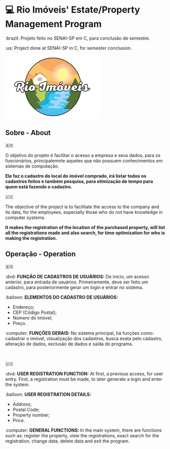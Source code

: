 # :computer: Rio Imóveis' Estate/Property Management Program
<p>:brazil: Projeto feito no SENAI-SP em C, para conclusão de semestre.</p>
<p>:us: Project done at SENAI-SP in C, for semester conclusion.</p>

<img width="300" height="200" src="docs/rio_imoveis_logo.png">

## Sobre - About
:brazil:
<p>O objetivo do projeto é facilitar o acesso a empresa e seus dados, para os funcionários, principalemnte aqueles que não possuem conhecimentos em sistemas de computação.</p>
<p><b>Ele faz o cadastro do local do imóvel comprado, irá listar todos os cadastros feitos e também pesquisa, para otimização de tempo para quem está fazendo o cadastro.</b></p>

:us:
<p>The objective of the project is to facilitate the access to the company and its data, for the employees, especially those who do not have knowledge in computer systems.</p>
<p><b>It makes the registration of the location of the purchased property, will list all the registrations made and also search, for time optimization for who is making the registration.</b></p>

## Operação - Operation
:brazil:
<p>:dvd: <b>FUNÇÃO DE CADASTROS DE USUÁRIOS:</b> De inicio, um acesso anterior, para entrada de usuários. Primeiramente, deve ser feito um cadastro, para posteriormente gerar um login e entrar no sistema.</p>
<p>:balloon: <b>ELEMENTOS DO CADASTRO DE USUÁRIOS:</b></p>

* Endereço;
* CEP (Código Postal);
* Número do imóvel;
* Preço.

<p>:computer: <b>FUNÇÕES GERAIS: </b>No sistema principal, há funções como: cadastrar o imóvel, visualização dos cadastros, busca exata pelo cadastro, alteração de dados, exclusão de dados e saída do programa.</p>

<br>

:us:
<p>:dvd: <b>USER REGISTRATION FUNCTION:</b> At first, a previous access, for user entry. First, a registration must be made, to later generate a login and enter the system.</p>
<p>:balloon: <b>USER REGISTRATION DETAILS:</b></p>

* Address;
* Postal Code;
* Property number;
* Price.

<p>:computer: <b>GENERAL FUNCTIONS: </b>In the main system, there are functions such as: register the property, view the registrations, exact search for the registration, change data, delete data and exit the program.</p>
